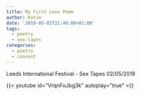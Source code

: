 ```yaml
---
title: My First Love Poem
author: Katie
date: '2019-05-02T21:40:00+01:00'
tags:
  - poetry
  - sex-tapes
categories:
  - poetry
  - consent
---
```

 Leeds International Festival - Sex Tapes 02/05/2019

<!--more-->

{{< youtube id="VrqnFoJbg3k" autoplay="true" >}}


